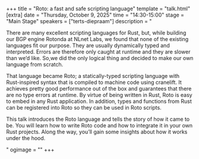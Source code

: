 +++
title = "Roto: a fast and safe scripting language"
template = "talk.html"
[extra]
  date = "Thursday, October 9, 2025"
  time = "14:30-15:00"
  stage = "Main Stage" 
  speakers = ["terts-diepraam"]
  description = "<p>There are many excellent scripting languages for Rust, but, while building our BGP engine Rotonda at NLnet Labs, we found that none of the existing languages fit our purpose. They are usually dynamically typed and interpreted. Errors are therefore only caught at runtime and they are slower than we’d like. So,we did the only logical thing and decided to make our own language from scratch.</p><p>That language became Roto; a statically-typed scripting language with Rust-inspired syntax that is compiled to machine code using cranelift. It achieves pretty good performance out of the box and guarantees that there are no type errors at runtime. By virtue of being written in Rust, Roto is easy to embed in any Rust application. In addition, types and functions from Rust can be registered into Roto so they can be used in Roto scripts.</p><p>This talk introduces the Roto language and tells the story of how it came to be. You will learn how to write Roto code and how to integrate it in your own Rust projects. Along the way, you’ll gain some insights about how it works under the hood.</p>"
  ogimage = ""
+++
